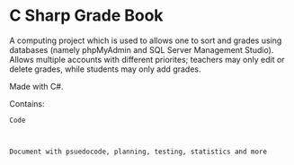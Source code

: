 # C Sharp Grade Book
A computing project which is used to allows one to sort and grades using databases (namely phpMyAdmin and SQL Server Management Studio).
Allows multiple accounts with different priorites; teachers may only edit or delete grades, while students may only add grades.

Made with C#.




Contains:
	

	Code
  
  
   
  	Document with psuedocode, planning, testing, statistics and more

